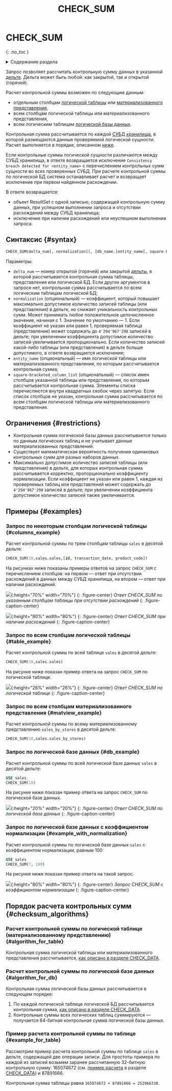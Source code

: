 ﻿---
layout: default
title: CHECK_SUM
nav_order: 5
parent: Запросы SQL+
grand_parent: Справочная информация
has_children: false
has_toc: false
---

# CHECK_SUM
{: .no_toc }

<details markdown="block">
  <summary>
    Содержание раздела
  </summary>
  {: .text-delta }
1. TOC
{:toc}
</details>

Запрос позволяет рассчитать контрольную сумму данных в указанной [дельте](../../../overview/main_concepts/delta/delta.md).
Дельта может быть любой: как закрытой, так и открытой (горячей).

Расчет контрольной суммы возможен по следующим данным:
*   отдельным столбцам [логической таблицы](../../../overview/main_concepts/logical_table/logical_table.md) или 
    [материализованного представления](../../../overview/main_concepts/materialized_view/materialized_view.md),
*   всем столбцам логической таблицы или материализованного представления,
*   всем логическим таблицам [логической базы данных](../../../overview/main_concepts/logical_db/logical_db.md).

Контрольная сумма рассчитывается по каждой [СУБД](../../../introduction/supported_DBMS/supported_DBMS.md) 
[хранилища](../../../overview/main_concepts/data_storage/data_storage.md), 
в которой размещаются данные проверяемой логической сущности. Расчет выполняется в порядке, описанном 
[ниже](#checksum_algorithms). 

Если контрольные суммы логической сущности различаются между СУБД хранилища, в ответе возвращается исключение 
`Consistency breach detected for <entity_name>` с перечислением контрольных сумм сущности во всех проверенных СУБД. 
При расчете контрольной суммы по логической БД система останавливает расчет и возвращает исключение при первом 
найденном расхождении.

В ответе возвращается:
*   объект ResultSet с одной записью, содержащей контрольную сумму данных, при успешном выполнении запроса 
    и отсутствии расхождений между СУБД хранилища;
*   исключение при наличии расхождений или неуспешном выполнении запроса.

## Синтаксис {#syntax}

```sql
CHECK_SUM(delta_num[, normalization][, [db_name.]entity_name[, square-bracketed_column_list]])
```

Параметры:
*   `delta_num` — номер открытой (горячей) или закрытой [дельты](../../../overview/main_concepts/delta/delta.md), 
    в которой рассчитывается контрольная сумма таблицы, представления или логической БД. Если других аргументов 
    в запросе нет, контрольная сумма рассчитывается по всем логическим таблицам логической БД;
*   `normalization` (опциональный) — коэффициент, который повышает максимально допустимое количество записей 
    таблицы (или представления) в дельте, но снижает уникальность контрольных сумм. 
    Может принимать любое положительное целочисленное значение, начиная с 1. Значение по умолчанию — 1. 
    Если коэффициент не указан или равен 1, проверяемая таблица (представление) может содержать 
    до `4'294'967'298` записей в дельте; при увеличении коэффициента допустимое количество записей
    увеличивается пропорционально. Если количество записей какой-либо таблицы (или представления) в дельте 
    больше допустимого, в ответе возвращается исключение;
*   `entity_name` (опциональный) — имя логической таблицы или материализованного представления, по которым 
    рассчитывается контрольная сумма;
*   `square-bracketed_column_list` (опциональный) — список имен столбцов указанной таблицы или представления, 
    по которым рассчитывается контрольная сумма. Элементы списка перечисляются внутри квадратных 
    скобок через запятую. Если список столбцов не указан, контрольная сумма рассчитывается по всем столбцам 
    логической таблицы или материализованного представления.
    
## Ограничения {#restrictions}

*   Контрольная сумма логической базы данных рассчитывается только по данным логических таблиц и не учитывает данные 
    материализованных представлений.
*   Существует математическая вероятность получения одинаковых контрольных сумм для разных наборов данных.
*   Максимально допустимое количество записей таблицы (или представления) в дельте, для которых контрольная 
    сумма рассчитывается корректно, пропорционально коэффициенту нормализации. Если коэффициент не указан или равен 1,
    каждая из проверяемых таблиц или представлений может содержать до `4'294'967'298` записей в дельте; 
    при увеличении коэффициента допустимое количество записей также увеличивается.

## Примеры {#examples}

### Запрос по некоторым столбцам логической таблицы {#columns_example}

Расчет контрольной суммы по трем столбцам таблицы `sales` в десятой дельте:
```sql
CHECK_SUM(10,sales.sales,[id, transaction_date, product_code])
```

На рисунках ниже показаны примеры ответов на запрос `CHECK_SUM` с перечислением столбцов: 
на первом — ответ при отсутствии расхождений в данных между СУБД хранилища, на втором — ответ при 
наличии расхождений.

![](check_sum_for_table_columns.png){:height="70%" width="70%"}
{: .figure-center}
*Ответ CHECK_SUM по указанным столбцам таблицы при отсутствии расхождений*
{: .figure-caption-center}

![](check_sum_with_inconsistency.png){:height="80%" width="80%"}
{: .figure-center}
*Ответ CHECK_SUM при наличии расхождений*
{: .figure-caption-center}

### Запрос по всем столбцам логической таблицы {#table_example}

Расчет контрольной суммы по всей таблице `sales` в десятой дельте:
```sql
CHECK_SUM(10,sales.sales)
```

На рисунке ниже показан пример ответа на запрос `CHECK_SUM` по логической таблице.

![](check_sum_for_table.png){:height="26%" width="26%"}
{: .figure-center}
*Ответ CHECK_SUM по логической таблице*
{: .figure-caption-center}

### Запрос по всем столбцам материализованного представления {#matview_example}

Расчет контрольной суммы по всему материализованному представлению `sales_by_stores` в десятой дельте:
```sql
CHECK_SUM(10,sales.sales_by_stores)
```

### Запрос по логической базе данных {#db_example}

Расчет контрольной суммы по всей логической базе данных `sales` в десятой дельте:
```sql
USE sales
CHECK_SUM(10)
```

На рисунке ниже показан пример ответа на запрос `CHECK_SUM` по логической базе данных.

![](check_sum_for_db.png){:height="20%" width="20%"}
{: .figure-center}
*Ответ CHECK_SUM по логической базе данных*
{: .figure-caption-center}

### Запрос по логической базе данных с коэффициентом нормализации {#example_with_normalization}

Расчет контрольной суммы по логической базе данных `sales` с коэффициентом нормализации, равным 100:
```sql
USE sales
CHECK_SUM(7, 100)
```

На рисунке ниже показан пример ответа на такой запрос.

![](check_sum_for_db_with_normalization.png){:height="80%" width="80%"}
{: .figure-center}
*Запрос CHECK_SUM с коэффициентом нормализации*
{: .figure-caption-center}

## Порядок расчета контрольных сумм {#checksum_algorithms}

### Расчет контрольной суммы по логической таблице (материализованному представлению) {#algorithm_for_table}

Контрольная сумма логической таблицы или материализованного представления рассчитывается, 
[как описано в разделе CHECK_DATA](../CHECK_DATA/CHECK_DATA.md#checksum).

### Расчет контрольной суммы по логической базе данных {#algorithm_for_db}

Контрольная сумма логической базы данных рассчитывается в следующем порядке:
1. По каждой логической таблице логической БД рассчитывается контрольная сумма, 
   [как описано в разделе CHECK_DATA](../CHECK_DATA/CHECK_DATA.md#checksum).
2. Контрольные суммы всех логических таблиц суммируются — получается 64-битная контрольная сумма 
   логической базы данных.

### Пример расчета контрольной суммы по таблице {#example_for_table}

Рассмотрим пример расчета контрольной суммы по таблице `sales` в дельте, содержащей две 
операции записи. Для простоты примера по каждой из записей возьмем заранее рассчитанную 32-битную контрольную 
сумму: 165074672 (см. [пример расчета](../CHECK_DATA/CHECK_DATA.md#checksum_example) 
в разделе [CHECK_DATA](../CHECK_DATA/CHECK_DATA.md)) и 87891666.

Контрольная сумма таблицы равна `165074672 + 87891666 = 252966338`.